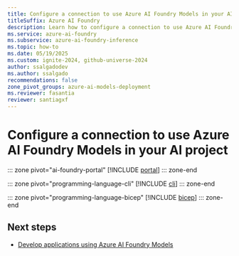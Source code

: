```yaml
---
title: Configure a connection to use Azure AI Foundry Models in your AI project
titleSuffix: Azure AI Foundry
description: Learn how to configure a connection to use Azure AI Foundry Models in your project.
ms.service: azure-ai-foundry
ms.subservice: azure-ai-foundry-inference
ms.topic: how-to
ms.date: 05/19/2025
ms.custom: ignite-2024, github-universe-2024
author: ssalgadodev
ms.author: ssalgado
recommendations: false
zone_pivot_groups: azure-ai-models-deployment
ms.reviewer: fasantia
reviewer: santiagxf
---
```


# Configure a connection to use Azure AI Foundry Models in your AI project

::: zone pivot="ai-foundry-portal"
[!INCLUDE [portal](../../foundry-models/includes/configure-project-connection/portal.md)]
::: zone-end

::: zone pivot="programming-language-cli"
[!INCLUDE [cli](../../foundry-models/includes/configure-project-connection/cli.md)]
::: zone-end

::: zone pivot="programming-language-bicep"
[!INCLUDE [bicep](../../foundry-models/includes/configure-project-connection/bicep.md)]
::: zone-end

## Next steps

* [Develop applications using Azure AI Foundry Models](../../model-inference/supported-languages.md)